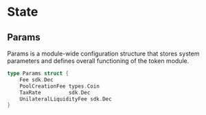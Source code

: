 <!--
order: 1
-->

# State

## Params

Params is a module-wide configuration structure that stores system parameters and defines overall functioning of the token module.

```go
type Params struct {
    Fee sdk.Dec
    PoolCreationFee types.Coin
    TaxRate         sdk.Dec
	UnilateralLiquidityFee sdk.Dec
}
```

